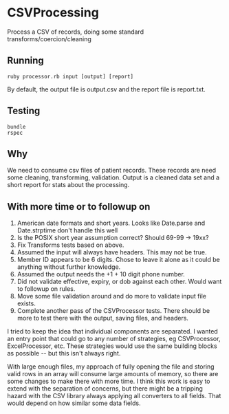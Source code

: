 # CSVProcessing

Process a CSV of records, doing some standard transforms/coercion/cleaning

## Running

```
ruby processor.rb input [output] [report]
```

By default, the output file is output.csv and the report file is report.txt.

## Testing

```
bundle
rspec
```

## Why

We need to consume csv files of patient records.
These records are need some cleaning, transforming, validation.
Output is a cleaned data set and a short report for stats about the processing.

## With more time or to followup on

1. American date formats and short years. Looks like Date.parse and Date.strptime don't handle this well
1. Is the POSIX short year assumption correct? Should 69-99 -> 19xx?
1. Fix Transforms tests based on above.
1. Assumed the input will always have headers. This may not be true.
1. Member ID appears to be 6 digits. Chose to leave it alone as it could be anything without further knowledge.
1. Assumed the output needs the +1 + 10 digit phone number.
1. Did not validate effective, expiry, or dob against each other. Would want to followup on rules.
1. Move some file validation around and do more to validate input file exists.
1. Complete another pass of the CSVProcessor tests. There should be more to test there with the output, saving files,
   and headers.

I tried to keep the idea that individual components are separated.
I wanted an entry point that could go to any number of strategies, eg CSVProcessor, ExcelProcessor, etc.
These strategies would use the same building blocks as possible -- but this isn't always right.

With large enough files, my approach of fully opening the file and storing valid rows in an array will consume
large amounts of memory, so there are some changes to make there with more time.
I think this work is easy to extend with the separation of concerns, but there might be a tripping hazard with the CSV
library always applying all converters to all fields.
That would depend on how similar some data fields.

